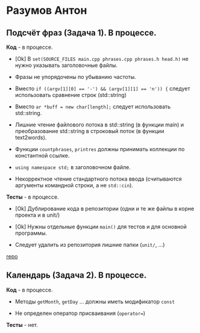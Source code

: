 # Разумов Антон

## Подсчёт фраз (Задача 1). В процессе.

**Код** - в процессе.

- [Ok] В `set(SOURCE_FILES main.cpp phrases.cpp phrases.h head.h)` не нужно указывать заголовочные файлы.

- Фразы не упорядочены по убыванию частоты.

- Вместо `if ((argv[1][0] == '-') && (argv[1][1] == 'n')) {` следует использовать сравнение строк (std::string)

- Вместо `ar *buff = new char[length];` следует использовать std::string.

- Лишние чтение файлового потока в std::string (в функции main) и преобразование std::string в строковый поток (в функции text2words).

- Функции `countphrases`, `printres` должны принимать коллекции по константной ссылке.

- `using namespace std;` в заголовочном файле.

- Некорректное чтение стандартного потока ввода (считываются аргументы командной строки, а не `std::cin`).

**Тесты** - в процессе.

- [Ok] Дублирование кода в репозитории (одни и те же файлы в корне проекта и в unit/)

- [Ok] Нужны отдельные функции `main()` для тестов и для основной программы.

- Следует удалить из репозитория лишние папки (`unit/`, ...)

[repo](https://bitbucket.org/a_razumov_oop/lab1)

## Календарь (Задача 2). В процессе.

**Код** - в процессе.

- Методы `getMonth`, `getDay` ... должны иметь модификатор `const`

- Не определен оператор присваивания (`operator=`)

**Тесты** - нет.
